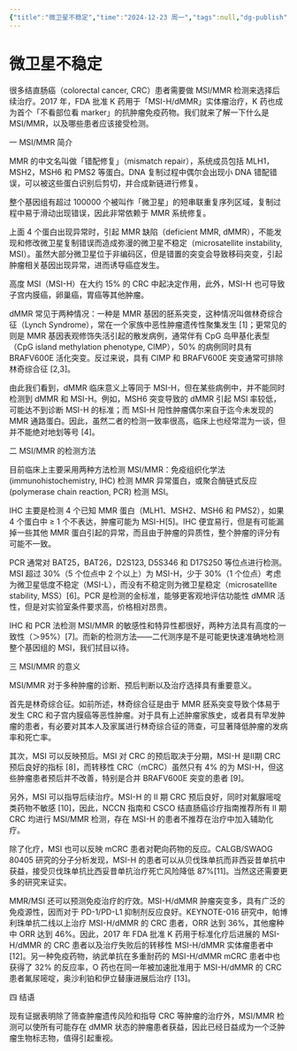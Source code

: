 ```yaml
---
{"title":"微卫星不稳定","time":"2024-12-23 周一","tags":null,"dg-publish":true,"permalink":"/300 评价/L文献/微卫星不稳定/","dgPassFrontmatter":true,"created":"2024-12-23T22:53:43.005+08:00","updated":"2024-12-23T22:54:25.466+08:00"}
---
```


# 微卫星不稳定
很多结直肠癌（colorectal cancer, CRC）患者需要做 MSI/MMR 检测来选择后续治疗。2017 年，FDA 批准 K 药用于「MSI-H/dMMR」实体瘤治疗，K 药也成为首个「不看部位看 marker」的抗肿瘤免疫药物。我们就来了解一下什么是 MSI/MMR，以及哪些患者应该接受检测。

一 MSI/MMR 简介

MMR 的中文名叫做「错配修复」（mismatch repair），系统成员包括 MLH1，MSH2，MSH6 和 PMS2 等蛋白。DNA 复制过程中偶尔会出现小 DNA 错配错误，可以被这些蛋白识别后剪切，并合成新链进行修复。

整个基因组有超过 100000 个被叫作「微卫星」的短串联重复序列区域，复制过程中易于滑动出现错误，因此非常依赖于 MMR 系统修复。

上面 4 个蛋白出现异常时，引起 MMR 缺陷（deficient MMR, dMMR），不能发现和修改微卫星复制错误而造成弥漫的微卫星不稳定（microsatellite instability, MSI）。虽然大部分微卫星位于非编码区，但是错置的突变会导致移码突变，引起肿瘤相关基因出现异常，进而诱导癌症发生。

高度 MSI（MSI-H）在大约 15% 的 CRC 中起决定作用，此外，MSI-H 也可导致子宫内膜癌，卵巢癌，胃癌等其他肿瘤。

dMMR 常见于两种情况：一种是 MMR 基因的胚系突变，这种情况叫做林奇综合征（Lynch Syndrome），常在一个家族中恶性肿瘤遗传性聚集发生 [1]；更常见的则是 MMR 基因表观修饰失活引起的散发病例，通常伴有 CpG 岛甲基化表型（CpG island methylation phenotype, CIMP），50% 的病例同时具有 BRAFV600E 活化突变。反过来说，具有 CIMP 和 BRAFV600E 突变通常可排除林奇综合征 [2,3]。

由此我们看到，dMMR 临床意义上等同于 MSI-H，但在某些病例中，并不能同时检测到 dMMR 和 MSI-H。例如，MSH6 突变导致的 dMMR 引起 MSI 率较低，可能达不到诊断 MSI-H 的标准；而 MSI-H 阳性肿瘤偶尔来自于迄今未发现的 MMR 通路蛋白。因此，虽然二者的检测一致率很高，临床上也经常混为一谈，但并不能绝对地划等号 [4]。

二 MSI/MMR 的检测方法

目前临床上主要采用两种方法检测 MSI/MMR：免疫组织化学法 (immunohistochemistry, IHC) 检测 MMR 异常蛋白，或聚合酶链式反应 (polymerase chain reaction, PCR) 检测 MSI。

IHC 主要是检测 4 个已知 MMR 蛋白（MLH1、MSH2、MSH6 和 PMS2），如果 4 个蛋白中 ≥ 1 个不表达，肿瘤可能为 MSI-H[5]。IHC 便宜易行，但是有可能漏掉一些其他 MMR 蛋白引起的异常，而且由于肿瘤的异质性，整个肿瘤的评分有可能不一致。

PCR 通常对 BAT25，BAT26，D2S123, D5S346 和 D17S250 等位点进行检测。MSI 超过 30%（5 个位点中 2 个以上）为 MSI-H，少于 30%（1 个位点）考虑为微卫星低度不稳定（MSI-L），而没有不稳定则为微卫星稳定（microsatellite stability, MSS）[6]。PCR 是检测的金标准，能够更客观地评估功能性 dMMR 活性，但是对实验室条件要求高，价格相对昂贵。

IHC 和 PCR 法检测 MSI/MMR 的敏感性和特异性都很好，两种方法具有高度的一致性（＞95%）[7]。而新的检测方法——二代测序是不是可能更快速准确地检测整个基因组的 MSI，我们拭目以待。

三 MSI/MMR 的意义

MSI/MMR 对于多种肿瘤的诊断、预后判断以及治疗选择具有重要意义。

首先是林奇综合征。如前所述，林奇综合征是由于 MMR 胚系突变导致个体易于发生 CRC 和子宫内膜癌等恶性肿瘤。对于具有上述肿瘤家族史，或者具有早发肿瘤的患者，有必要对其本人及家属进行林奇综合征的筛查，可显著降低肿瘤的发病率和死亡率。

其次，MSI 可以反映预后。MSI 对 CRC 的预后取决于分期，MSI-H 是Ⅱ期 CRC 预后良好的指标 [8]，而转移性 CRC（mCRC）虽然只有 4% 的为 MSI-H，但这些肿瘤患者预后并不改善，特别是合并 BRAFV600E 突变的患者 [9]。

另外，MSI 可以指导后续治疗。MSI-H 的 II 期 CRC 预后良好，同时对氟脲嘧啶类药物不敏感 [10]，因此，NCCN 指南和 CSCO 结直肠癌诊疗指南推荐所有 II 期 CRC 均进行 MSI/MMR 检测，存在 MSI-H 的患者不推荐在治疗中加入辅助化疗。

除了化疗，MSI 也可以反映 mCRC 患者对靶向药物的反应。CALGB/SWAOG 80405 研究的分子分析发现，MSI-H 的患者可以从贝伐珠单抗而非西妥昔单抗中获益，接受贝伐珠单抗比西妥昔单抗治疗死亡风险降低 87%[11]。当然这还需要更多的研究来证实。

MMR/MSI 还可以预测免疫治疗的疗效。MSI-H/dMMR 肿瘤突变多，具有广泛的免疫源性，因而对于 PD-1/PD-L1 抑制剂反应良好。KEYNOTE-016 研究中，帕博利珠单抗二线以上治疗 MSI-H/dMMR 的 CRC 患者，ORR 达到 36%，其他瘤种中 ORR 达到 46%。因此，2017 年 FDA 批准 K 药用于标准化疗后进展的 MSI-H/dMMR 的 CRC 患者以及治疗失败后的转移性 MSI-H/dMMR 实体瘤患者中 [12]。另一种免疫药物，纳武单抗在多重耐药的 MSI-H/dMMR mCRC 患者中也获得了 32% 的反应率，O 药也在同一年被加速批准用于 MSI-H/dMMR 的 CRC 患者氟尿嘧啶，奥沙利铂和伊立替康进展后治疗 [13]。

四 结语

现有证据表明除了筛查肿瘤遗传风险和指导 CRC 等肿瘤的治疗外，MSI/MMR 检测可以使所有可能存在 dMMR 状态的肿瘤患者获益，因此已经日益成为一个泛肿瘤生物标志物，值得引起重视。

















































































































































































































































































































































































































































